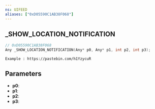 ```yaml
---
ns: UIFEED
aliases: ["0xD05590C1AB38F068"]
---
```

## _SHOW_LOCATION_NOTIFICATION

```c
// 0xD05590C1AB38F068
Any _SHOW_LOCATION_NOTIFICATION(Any* p0, Any* p1, int p2, int p3);
```

```
Example : https://pastebin.com/h1YzycuR
```

## Parameters
* **p0**:
* **p1**:
* **p2**:
* **p3**:
